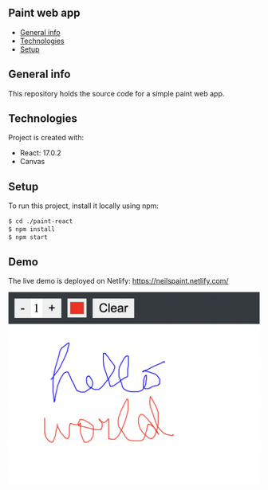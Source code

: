 ## Paint web app

- [General info](#general-info)
- [Technologies](#technologies)
- [Setup](#setup)

## General info

This repository holds the source code for a simple paint web app.

## Technologies

Project is created with:

- React: 17.0.2
- Canvas

## Setup

To run this project, install it locally using npm:

```
$ cd ./paint-react
$ npm install
$ npm start
```

## Demo

The live demo is deployed on Netlify: https://neilspaint.netlify.com/

![Homepage screenshot](screenshot.png)
